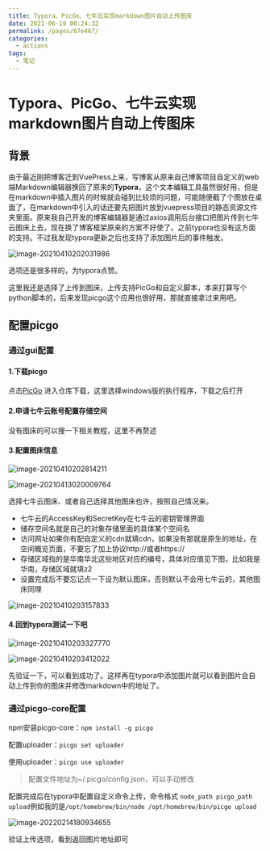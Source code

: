 ```yaml
---
title: Typora、PicGo、七牛云实现markdown图片自动上传图床
date: 2021-06-19 00:24:32
permalink: /pages/67e467/
categories: 
  - actions
tags: 
  - 笔记
---
```

# Typora、PicGo、七牛云实现markdown图片自动上传图床



## 背景

由于最近刚把博客迁到VuePress上来，写博客从原来自己博客项目自定义的web端Markdown编辑器换回了原来的**Typora**，这个文本编辑工具虽然很好用，但是在markdown中插入图片的时候就会碰到比较烦的问题，可能随便截了个图放在桌面了，在markdown中引入的话还要先把图片放到vuepress项目的静态资源文件夹里面。原来我自己开发的博客编辑器是通过axios调用后台接口把图片传到七牛云图床上去，现在换了博客框架原来的方案不好使了。之前typora也没有这方面的支持。不过我发现typora更新之后也支持了添加图片后的事件触发。

![image-20210410202031986](https://storyxc.com/images/blog//image-20210410202031986.png)

选项还是很多样的，为typora点赞。



这里我还是选择了上传到图床，上传支持PicGo和自定义脚本，本来打算写个python脚本的，后来发现picgo这个应用也很好用，那就直接拿过来用吧。

## 配置picgo

### 通过gui配置

#### 1.下载picgo

点击[PicGo](https://github.com/Molunerfinn/PicGo) 进入仓库下载，这里选择windows版的执行程序，下载之后打开

#### 2.申请七牛云账号配置存储空间

没有图床的可以搜一下相关教程，这里不再赘述

#### 3.配置图床信息

![image-20210410202814211](https://storyxc.com/images/blog//image-20210410202814211.png)

![image-20210413020009764](https://storyxc.com/images/blog//image-20210413020009764.png)

选择七牛云图床、或者自己选择其他图床也许，按照自己情况来。

- 七牛云的AccessKey和SecretKey在七牛云的密钥管理界面
- 储存空间名就是自己的对象存储里面的具体某个空间名
- 访问网址如果你有配自定义的cdn就填cdn，如果没有那就是原生的地址，在空间概览页面，不要忘了加上协议http://或者https://
- 存储区域指的是华南华北这些地区对应的编号，具体对应值见下图，比如我是华南，存储区域就填z2
- 设置完成后不要忘记点一下设为默认图床，否则默认不会用七牛云的，其他图床同理

![image-20210410203157833](https://storyxc.com/images/blog//image-20210410203157833.png)

#### 4.回到typora测试一下吧

![image-20210410203327770](https://storyxc.com/images/blog//image-20210410203327770.png)

![image-20210410203412022](https://storyxc.com/images/blog//image-20210410203412022.png)

先验证一下，可以看到成功了。这样再在typora中添加图片就可以看到图片会自动上传到你的图床并修改markdown中的地址了。

### 通过picgo-core配置

npm安装picgo-core：`npm install -g picgo`

配置uploader：`picgo set uploader`

使用uploader：`picgo use uploader`

> 配置文件地址为~/.picgo/config.json，可以手动修改

配置完成后在typora中配置自定义命令上传，命令格式 `node_path picgo_path upload`例如我的是`/opt/homebrew/bin/node /opt/homebrew/bin/picgo upload`

![image-20220214180934655](https://storyxc.com/images/blog/image-20220214180934655.png)

验证上传选项，看到返回图片地址即可